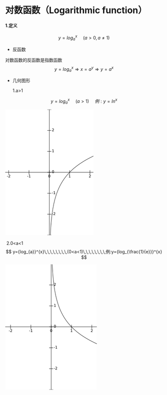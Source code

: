 # 对数函数（Logarithmic function）

####  1.定义
$$
y={log_{a}}^{x}\,\,\,\,\,\,\,\,(a>0,a\neq 1)
$$

* 反函数

对数函数的反函数是指数函数
$$
y={log_{a}}^{x} \Rightarrow x=a^{y}\Rightarrow y=a^{x}
$$

* 几何图形

  1.a>1

$$
y={log_{a}}^{x}\,\,\,\,\,\,\,\,(a>1)\,\,\,\,\,\,\,\,例:y=ln^{x}
$$

![a>1](./pic_logarithmic/lnx.png)

​	2.0<a<1
$$
y={log_{a}}^{x}\,\,\,\,\,\,\,\,(0<a<1)\,\,\,\,\,\,\,\,例:y={log_{\frac{1}{e}}}^{x}
$$

![0<a<1](./pic_logarithmic/aless1Log.png)

